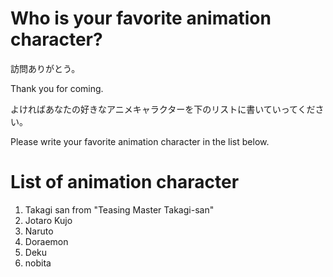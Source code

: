 # Who is your favorite animation character?
訪問ありがとう。

Thank you for coming.

よければあなたの好きなアニメキャラクターを下のリストに書いていってください。

Please write your favorite animation character in the list below.

# List of animation character
1. Takagi san from "Teasing Master Takagi-san"
2. Jotaro Kujo
3. Naruto
4. Doraemon
5. Deku
6. nobita
